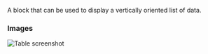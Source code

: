 A block that can be used to display a vertically oriented list of data.

### Images

![Table screenshot](https://gitlab.com/appsemble/appsemble/-/raw/0.33.12/config/assets/list.png)
